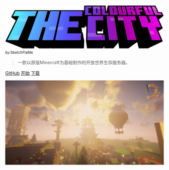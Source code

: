 ﻿<!-- _coverpage.md -->


![logo](_media/缤纷生存_英语logo.png ':size=25%') <small>by:SketchFlaMe</small>

> 一款以原版Minecraft为基础制作的开放世界生存服务器。

[GitHub](https://sfm-cc.github.io/)
[开始](zh-cn/简介/1.md)
[下载]()

![](_media/bg.png)
